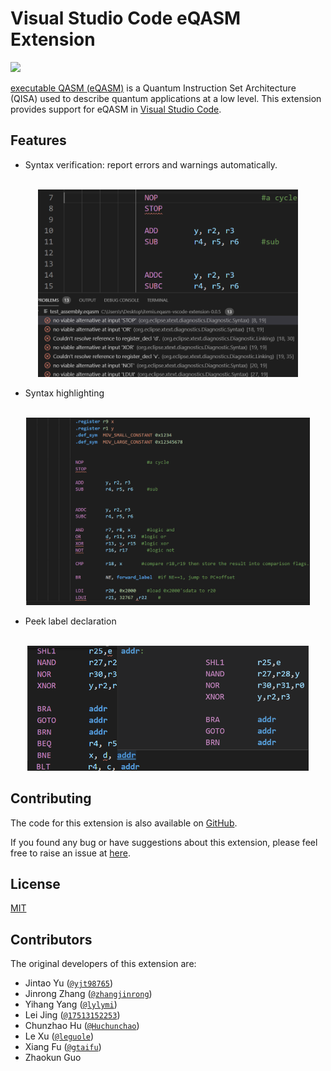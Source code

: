 # Visual Studio Code eQASM Extension

[![](https://img.shields.io/badge/license-MIT-brightgreen.svg)]()

[executable QASM (eQASM)](https://arxiv.org/abs/1808.02449v3) is a Quantum Instruction Set Architecture (QISA) used to describe quantum applications at a low level. This extension provides support for eQASM in [Visual Studio Code](https://code.visualstudio.com/).

## Features

- Syntax verification: report errors and warnings automatically.

<p align="center">
  <br />
  <img src="https://github.com/yjt98765/eqasm/blob/master/resources/syntax_error_correct.png?raw=true" alt="syntax_error_correct.png" height="300px" />
  <br />
</p>

- Syntax highlighting

<p align="center">
  <br />
  <img src="https://github.com/yjt98765/eqasm/blob/master/resources/highlight.jpg?raw=true" alt="highlight.jpg" height="300px" />
  <br />
</p>

- Peek label declaration

<p align="center">
  <br />
<img src="https://github.com/yjt98765/eqasm/blob/master/resources/goto_definition.png?raw=true" alt="goto_definition.png" height="200px">
  <br />
</p>

## Contributing
The code for this extension is also available on [GitHub](https://github.com/yjt98765/eqasm).

If you found any bug or have suggestions about this extension, please feel free to raise an issue at [here](https://github.com/yjt98765/eqasm/issues).


## License
[MIT](https://opensource.org/licenses/MIT)

## Contributors
The original developers of this extension are:
- Jintao Yu ([`@yjt98765`](https://github.com/yjt98765))
- Jinrong Zhang ([`@zhangjinrong`](https://github.com/zhangjinrong))
- Yihang Yang ([`@lylymi`](https://github.com/lylymi))
- Lei Jing ([`@17513152253`](https://github.com/17513152253))
- Chunzhao Hu ([`@Huchunchao`](https://github.com/Huchunchao))
- Le Xu ([`@leguole`](https://github.com/leguole))
- Xiang Fu ([`@gtaifu`](https://github.com/gtaifu))
- Zhaokun Guo
